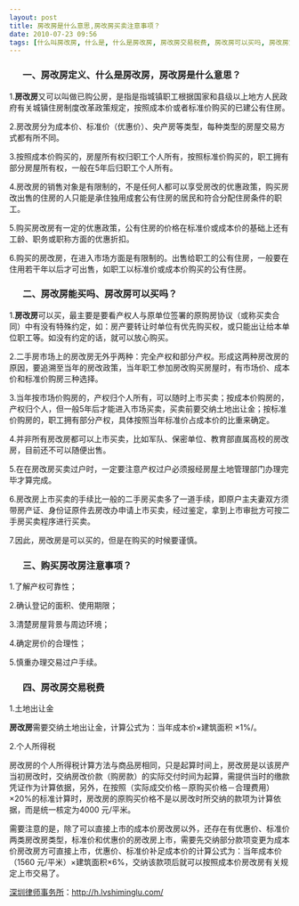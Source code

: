 ```yaml
---
layout: post
title: 房改房是什么意思,房改房买卖注意事项？
date: 2010-07-23 09:56
tags: [什么叫房改房, 什么是, 什么是房改房, 房改房交易税费, 房改房可以买吗, 房改房定义, 房改房能买吗, 深圳房产律师咨询, 购买房改房注意事项]
---
```

<ol>
<h3>一、房改房定义、什么是房改房，房改房是什么意思？</h3>
</ol>
1.<strong>房改房</strong>又可以叫做已购公房，是指是指城镇职工根据国家和县级以上地方人民政府有关城镇住房制度改革政策规定，按照成本价或者标准价购买的已建公有住房。

2.房改房分为成本价、标准价（优惠价）、央产房等类型，每种类型的房屋交易方式都有所不同。

3.按照成本价购买的，房屋所有权归职工个人所有，按照标准价购买的，职工拥有部分房屋所有权，一般在5年后归职工个人所有。

4.房改房的销售对象是有限制的，不是任何人都可以享受房改的优惠政策，购买房改出售的住房的人只能是承住独用成套公有住房的居民和符合分配住房条件的职工。

5.购买房改房有一定的优惠政策，公有住房的价格在标准价或成本价的基础上还有工龄、职务或职称方面的优惠折扣。

6.购买的房改房，在进入市场方面是有限制的。出售给职工的公有住房，一般要在住用若干年以后才可出售，如职工以标准价或成本价购买的公有住房。
<ol>
<h3>二、房改房能买吗、房改房可以买吗？</h3>
</ol>
1.<strong>房改房</strong>可以买，最主要是要看产权人与原单位签署的原购房协议（或称买卖合同）中有没有特殊约定，如：房产要转让时单位有优先购买权，或只能出让给本单位职工等。如没有约定的话，就可以放心购买。

2.二手房市场上的房改房无外乎两种：完全产权和部分产权。形成这两种房改房的原因，要追溯至当年的房改政策，当年职工参加房改购买房屋时，有市场价、成本价和标准价购房三种选择。

3.当年按市场价购房的，产权归个人所有，可以随时上市买卖；按成本价购房的，产权归个人，但一般5年后才能进入市场买卖，买卖前要交纳土地出让金；按标准价购房的，职工拥有部分产权，具体按照当年标准价占成本价的比重来确定。

4.并非所有房改房都可以上市买卖，比如军队、保密单位、教育部直属高校的房改房，目前还不可以随便出售。

5.在在房改房买卖过户时，一定要注意产权过户必须报经房屋土地管理部门办理完毕才算完成。

6.房改房上市买卖的手续比一般的二手房买卖多了一道手续，即原户主夫妻双方须带房产证、身份证原件去房改办申请上市买卖，经过鉴定，拿到上市审批方可按二手房买卖程序进行买卖。

7.因此，房改房是可以买的，但是在购买的时候要谨慎。
<ol>
<h3>三、购买房改房注意事项？</h3>
</ol>
1.了解产权可靠性；

2.确认登记的面积、使用期限；

3.清楚房屋背景与周边环境；

4.确定房价的合理性；

5.慎重办理交易过户手续。
<ol>
<h3>四、房改房交易税费</h3>
</ol>
1.土地出让金

<strong>房改房</strong>需要交纳土地出让金，计算公式为：当年成本价×建筑面积 ×1%/。

2.个人所得税

房改房的个人所得税计算方法与商品房相同，只是起算时间上，房改房是以该房产当初房改时，交纳房改价款（购房款）的实际交付时间为起算，需提供当时的缴款凭证作为计算依据，另外，在按照（实际成交价格－原购买价格－合理费用）×20%的标准计算时，房改房的原购买价格不是以房改时所交纳的款项为计算依据，而是统一核定为4000 元/平米。

需要注意的是，除了可以直接上市的成本价房改房以外，还存在有优惠价、标准价两类房改房类型，标准价和优惠价的房改房上市，需要先交纳部分款项变更为成本价房改房方可直接上市，优惠价、标准价补足成本价的计算公式为：当年成本价（1560 元/平米）×建筑面积×6%，交纳该款项后就可以按照成本价房改房有关规定上市交易了。

<a href="http://h.lvshiminglu.com/">深圳律师事务所</a>：<a href="http://h.lvshiminglu.com/">http://h.lvshiminglu.com/</a>

